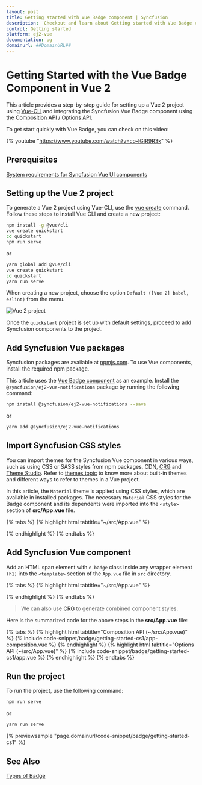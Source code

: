 ```yaml
---
layout: post
title: Getting started with Vue Badge component | Syncfusion
description:  Checkout and learn about Getting started with Vue Badge component of Syncfusion Essential JS 2 and more details.
control: Getting started 
platform: ej2-vue
documentation: ug
domainurl: ##DomainURL##
---
```


# Getting Started with the Vue Badge Component in Vue 2

This article provides a step-by-step guide for setting up a Vue 2 project using [Vue-CLI](https://cli.vuejs.org/) and integrating the Syncfusion Vue Badge component using the [Composition API](https://vuejs.org/guide/introduction.html#composition-api) / [Options API](https://vuejs.org/guide/introduction.html#options-api).

To get start quickly with Vue Badge, you can check on this video:

{% youtube "https://www.youtube.com/watch?v=co-IGIR9R3k" %}

## Prerequisites

[System requirements for Syncfusion Vue UI components](https://ej2.syncfusion.com/vue/documentation/system-requirements)

## Setting up the Vue 2 project

To generate a Vue 2 project using Vue-CLI, use the [vue create](https://cli.vuejs.org/#getting-started) command. Follow these steps to install Vue CLI and create a new project:

```bash
npm install -g @vue/cli
vue create quickstart
cd quickstart
npm run serve
```

or

```bash
yarn global add @vue/cli
vue create quickstart
cd quickstart
yarn run serve
```

When creating a new project, choose the option `Default ([Vue 2] babel, eslint)` from the menu.

![Vue 2 project](../appearance/images/vue2-terminal.png)

Once the `quickstart` project is set up with default settings, proceed to add Syncfusion components to the project.

## Add Syncfusion Vue packages

Syncfusion packages are available at [npmjs.com](https://www.npmjs.com/search?q=ej2-vue). To use Vue components, install the required npm package.

This article uses the [Vue Badge component](https://www.syncfusion.com/vue-components/vue-badge) as an example. Install the `@syncfusion/ej2-vue-notifications` package by running the following command:

```bash
npm install @syncfusion/ej2-vue-notifications --save
```
or

```bash
yarn add @syncfusion/ej2-vue-notifications
```

## Import Syncfusion CSS styles

You can import themes for the Syncfusion Vue component in various ways, such as using CSS or SASS styles from npm packages, CDN, [CRG](https://ej2.syncfusion.com/javascript/documentation/common/custom-resource-generator) and [Theme Studio](https://ej2.syncfusion.com/vue/documentation/appearance/theme-studio). Refer to [themes topic](https://ej2.syncfusion.com/vue/documentation/appearance/theme/) to know more about built-in themes and different ways to refer to themes in a Vue project.

In this article, the `Material` theme is applied using CSS styles, which are available in installed packages. The necessary `Material` CSS styles for the Badge component and its dependents were imported into the `<style>` section of **src/App.vue** file.

{% tabs %}
{% highlight html tabtitle="~/src/App.vue" %}

<style>
  @import "../node_modules/@syncfusion/ej2-base/styles/material.css";
  @import "../node_modules/@syncfusion/ej2-notifications/styles/material.css";
</style>

{% endhighlight %}
{% endtabs %}

## Add Syncfusion Vue component

Add an HTML span element with `e-badge` class inside any wrapper element `(h1)` into the `<template>` section of the `App.vue` file in `src` directory.

{% tabs %}
{% highlight html tabtitle="~/src/App.vue" %}

<template>
    <div id="app">
        <h1>Badge Component <span class="e-badge">New</span></h1>
    </div>
</template>

{% endhighlight %}
{% endtabs %}

> We can also use [CRG](https://crg.syncfusion.com/) to generate combined component styles.

Here is the summarized code for the above steps in the **src/App.vue** file:

{% tabs %}
{% highlight html tabtitle="Composition API (~/src/App.vue)" %}
{% include code-snippet/badge/getting-started-cs1/app-composition.vue %}
{% endhighlight %}
{% highlight html tabtitle="Options API (~/src/App.vue)" %}
{% include code-snippet/badge/getting-started-cs1/app.vue %}
{% endhighlight %}
{% endtabs %}
        
## Run the project

To run the project, use the following command:

```bash
npm run serve
```

or

```bash
yarn run serve
```

{% previewsample "page.domainurl/code-snippet/badge/getting-started-cs1" %}

## See Also

[Types of Badge](./types)